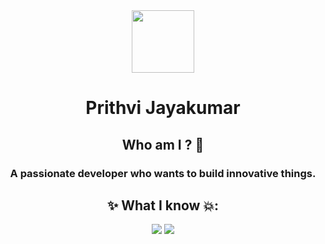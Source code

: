 <div id='header' align='center'><img src="./image1Starter.gif" width="100" height="100"/> </div>
<h1 align = 'center'> Prithvi Jayakumar</h1>
<h2 align='center'>Who am I ? 🤔</h2> 
<h3 align = 'center'>A passionate developer who wants to build innovative things.</h3>

<h2 align= 'center'> ✨ What I know 💥: </h2>

<p align='center'> <img src="https://img.shields.io/badge/FastAPI-005571?style=for-the-badge&logo=fastapi" />
<img src="https://img.shields.io/badge/next.js-000000?style=for-the-badge&logo=nextdotjs&logoColor=white" />
 
> </p>
</p>
